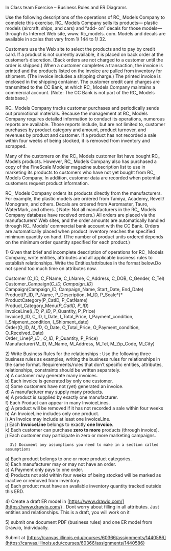 In Class team Exercise – Business Rules and ER Diagrams

Use the following descriptions of the operations of RC\_ Models Company to complete this exercise. RC\_ Models Company sells its products— plastic models (aircraft, ships, and cars) and “add- on” decals for those models— through its Internet Web site, www. Rc\_models. com. Models and decals are available in scales that vary from 1/ 144 to 1/ 32\.

Customers use the Web site to select the products and to pay by credit card. If a product is not currently available, it is placed on back order at the customer’s discretion. (Back orders are not charged to a customer until the order is shipped.) When a customer completes a transaction, the invoice is printed and the products listed on the invoice are pulled from inventory for shipment. (The invoice includes a shipping charge.) The printed invoice is enclosed in the shipping container. The customer credit card charges are transmitted to the CC Bank, at which RC\_ Models Company maintains a commercial account. (Note: The CC Bank is not part of the RC\_ Models database.)

RC\_ Models Company tracks customer purchases and periodically sends out promotional materials. Because the management at RC\_ Models Company requires detailed information to conduct its operations, numerous reports are available. Those reports include, but are not limited to, customer purchases by product category and amount, product turnover, and revenues by product and customer. If a product has not recorded a sale within four weeks of being stocked, it is removed from inventory and scrapped.

Many of the customers on the RC\_ Models customer list have bought RC\_ Models products. However, RC\_ Models Company also has purchased a copy of the FineScale Modeler magazine subscription list to use in marketing its products to customers who have not yet bought from RC\_ Models Company. In addition, customer data are recorded when potential customers request product information.

RC\_ Models Company orders its products directly from the manufacturers. For example, the plastic models are ordered from Tamiya, Academy, Revell/ Monogram, and others. Decals are ordered from Aeromaster, Tauro, WaterMark, and others. ( Note: Not all manufacturers in the RC\_ Models Company database have received orders.) All orders are placed via the manufacturers’ Web sites, and the order amounts are automatically handled through RC\_ Models’ commercial bank account with the CC Bank. Orders are automatically placed when product inventory reaches the specified minimum quantity on hand. (The number of product units ordered depends on the minimum order quantity specified for each product.)

1\)	Given that brief and incomplete description of operations for RC\_ Models Company, write entities, attributes and all applicable business rules to establish relationships. Write the Entities/attributes in the format below.Do not spend too much time on attributes now.

Customer (C\_ID, C\_FName, C\_LName, C\_Address, C\_DOB, C\_Gender, C\_Tel)    
Customer\_Campaign(*C\_ID, Campaign\_ID*)  
Campaign(Campaign\_ID, Campaign\_Name, Start\_Date, End\_Date)  
Product(P\_ID, P\_Name, P\_Description, M\_ID, P\_Scale*)*  
ProductCategory(P\_CatID, P\_CatName)  
Product\_Category\_Menu(*P\_CatID, P\_ID*)  
InvoiceLine(*I\_ID, P\_ID*, P\_Quantity, P\_Price)  
Invoice(I\_ID, C\_ID, I\_Date, I\_Total\_Price, I\_Payment\_condition, I\_Shipment\_condition, I\_Shipment\_date)  
Order(O\_ID, *M\_ID*, O\_Date, O\_Total\_Price, O\_Payment\_condition, O\_Received\_Date)  
Order\_Line(*P\_ID , O\_ID*, P\_Quantity, P\_Price)  
Manufacturer(M\_ID, M\_Name, M\_Address, M\_Tel, M\_Zip\_Code, M\_City)

2\) Write Business Rules for the relationships : Use the following three business rules as examples, writing the business rules for relationships in the same format. Requirements/rules that don’t specific entities, attributes, relationships, constraints  should be written separately.  
a) 	A customer may generate many invoices.  
b)	Each invoice is generated by only one customer.  
c) 	Some customers have not (yet) generated an invoice.  
d)        A manufacturer may supply many products.  
e)        A product is supplied by exactly one manufacturer.  
f)        Each Product can appear in many InvoiceLines.    
g)        A product will be removed if it has not recorded a sale within four weeks  
h)        An InvoiceLine includes only one product.  
i)         An Invoice may include at least one InvoiceLine.  
j)         Each **InvoiceLine** belongs to exactly **one Invoice**.  
k)        Each customer can purchase **zero to more** products (through invoice).   
j)	Each customer may participate in zero or more marketing campaigns.

      3\) Document any assumptions you need to make in a section called assumptions   
a)              Each product belongs to one or more product categories.  
b)        Each manufacturer may or may not have an order.  
c) 	A Payment only pays to one order.  
d)	Products not sold within four weeks of being stocked will be marked as inactive or removed from inventory.  
e)	Each product must have an available inventory quantity tracked outside this ERD.

4\) Create a draft ER model in [https://www.drawio.com/](https://www.drawio.com/)  . Dont worry about filling in all attributes. Just entities and relationships. This is a draft, you will work on it

5\) submit one document PDF (business rules)  and one ER model from Draw.io, Individually. 

Submit at [https://canvas.illinois.edu/courses/60366/assignments/1440586](https://canvas.illinois.edu/courses/60366/assignments/1440586)

